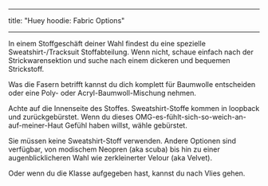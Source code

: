 - - -
title: "Huey hoodie: Fabric Options"
- - -

In einem Stoffgeschäft deiner Wahl findest du eine spezielle Sweatshirt-/Tracksuit Stoffabteilung. Wenn nicht, schaue einfach nach der Strickwarensektion und suche nach einem dickeren und bequemen Strickstoff.

Was die Fasern betrifft kannst du dich komplett für Baumwolle entscheiden oder eine Poly- oder Acryl-Baumwoll-Mischung nehmen.

Achte auf die Innenseite des Stoffes. Sweatshirt-Stoffe kommen in loopback und zurückgebürstet. Wenn du dieses OMG-es-fühlt-sich-so-weich-an-auf-meiner-Haut Gefühl haben willst, wähle gebürstet.

<Note>

Sie müssen keine Sweatshirt-Stoff verwenden. Andere Optionen sind verfügbar, von modischem Neopren (aka scuba) bis hin zu einer augenblicklicheren Wahl wie zerkleinerter Velour (aka Velvet).

Oder wenn du die Klasse aufgegeben hast, kannst du nach Vlies gehen.

</Note>

